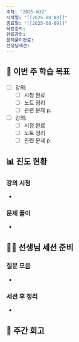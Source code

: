 ```yaml
---
주차: "2025-W32"
시작일: "[[2025-08-03]]"
종료일: "[[2025-08-09]]"
목표강의: 
완료강의: 
문제풀이완료: 
선생님세션: 
---
```


## 📅 이번 주 학습 목표
<!-- 최소 2개 강의 -->
- [ ] 강의: 
  - [ ] 시청 완료
  - [ ] 노트 정리
  - [ ] 관련 문제 p.
- [ ] 강의: 
  - [ ] 시청 완료
  - [ ] 노트 정리
  - [ ] 관련 문제 p.

## 📊 진도 현황
### 강의 시청
- 

### 문제 풀이
- 

## 👩‍🏫 선생님 세션 준비
### 질문 모음
<!-- 이번 주 질문할 문제들 링크 -->
- 

### 세션 후 정리
<!-- 선생님 세션 후 핵심 내용 -->
- 

## 📝 주간 회고
<!-- 이번 주 학습 소감 -->